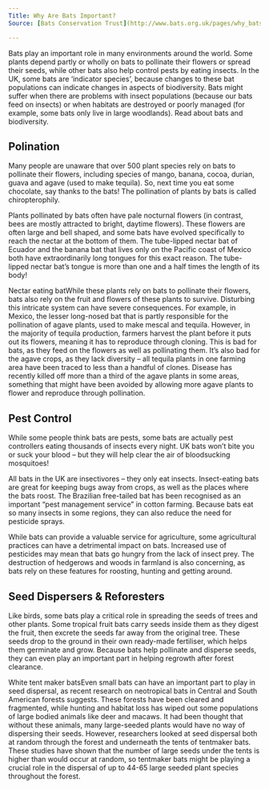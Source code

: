```yaml
---
Title: Why Are Bats Important?
Source: [Bats Conservation Trust](http://www.bats.org.uk/pages/why_bats_matter.html#Pollinators)

---
```


Bats play an important role in many environments around the world. Some plants depend partly or wholly on bats to pollinate their flowers or spread their seeds, while other bats also help control pests by eating insects. In the UK, some bats are ‘indicator species’, because changes to these bat populations can indicate changes in aspects of biodiversity. Bats might suffer when there are problems with insect populations (because our bats feed on insects) or when habitats are destroyed or poorly managed (for example, some bats only live in large woodlands). Read about bats and biodiversity.

## Polination

Many people are unaware that over 500 plant species rely on bats to pollinate their flowers, including species of mango, banana, cocoa, durian, guava and agave (used to make tequila). So, next time you eat some chocolate, say thanks to the bats! The pollination of plants by bats is called chiropterophily.

Plants pollinated by bats often have pale nocturnal flowers (in contrast, bees are mostly attracted to bright, daytime flowers). These flowers are often large and bell shaped, and some bats have evolved specifically to reach the nectar at the bottom of them. The tube-lipped nectar bat of Ecuador and the banana bat that lives only on the Pacific coast of Mexico both have extraordinarily long tongues for this exact reason. The tube-lipped nectar bat’s tongue is more than one and a half times the length of its body!

Nectar eating batWhile these plants rely on bats to pollinate their flowers, bats also rely on the fruit and flowers of these plants to survive. Disturbing this intricate system can have severe consequences. For example, in Mexico, the lesser long-nosed bat that is partly responsible for the pollination of agave plants, used to make mescal and tequila. However, in the majority of tequila production, farmers harvest the plant before it puts out its flowers, meaning it has to reproduce through cloning. This is bad for bats, as they feed on the flowers as well as pollinating them. It’s also bad for the agave crops, as they lack diversity – all tequila plants in one farming area have been traced to less than a handful of clones. Disease has recently killed off more than a third of the agave plants in some areas, something that might have been avoided by allowing more agave plants to flower and reproduce through pollination.

## Pest Control

While some people think bats are pests, some bats are actually pest controllers eating thousands of insects every night. UK bats won’t bite you or suck your blood – but they will help clear the air of bloodsucking mosquitoes!

All bats in the UK are insectivores – they only eat insects. Insect-eating bats are great for keeping bugs away from crops, as well as the places where the bats roost. The Brazilian free-tailed bat has been recognised as an important “pest management service” in cotton farming. Because bats eat so many insects in some regions, they can also reduce the need for pesticide sprays.

While bats can provide a valuable service for agriculture, some agricultural practices can have a detrimental impact on bats. Increased use of pesticides may mean that bats go hungry from the lack of insect prey. The destruction of hedgerows and woods in farmland is also concerning, as bats rely on these features for roosting, hunting and getting around.

## Seed Dispersers & Reforesters

Like birds, some bats play a critical role in spreading the seeds of trees and other plants. Some tropical fruit bats carry seeds inside them as they digest the fruit, then excrete the seeds far away from the original tree. These seeds drop to the ground in their own ready-made fertiliser, which helps them germinate and grow. Because bats help pollinate and disperse seeds, they can even play an important part in helping regrowth after forest clearance.

White tent maker batsEven small bats can have an important part to play in seed dispersal, as recent research on neotropical bats in Central and South American forests suggests. These forests have been cleared and fragmented, while hunting and habitat loss has wiped out some populations of large bodied animals like deer and macaws. It had been thought that without these animals, many large-seeded plants would have no way of dispersing their seeds. However, researchers looked at seed dispersal both at random through the forest and underneath the tents of tentmaker bats. These studies have shown that the number of large seeds under the tents is higher than would occur at random, so tentmaker bats might be playing a crucial role in the dispersal of up to 44-65 large seeded plant species throughout the forest.

